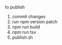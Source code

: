 to publish

1. commit changes
1. run npm version patch
1. npm run build
1. npm run tsx
1. publish.sh
